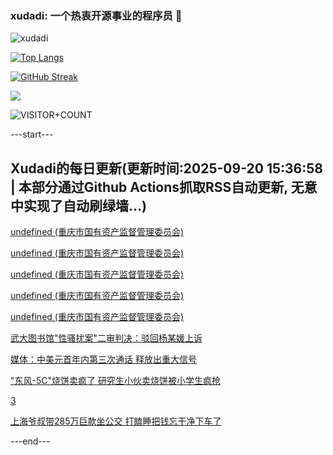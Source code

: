 ### xudadi: 一个热衷开源事业的程序员 👋

![xudadi](https://github-readme-stats-git-masterorgs-github-readme-stats-team.vercel.app/api?username=xudadi)

[![Top Langs](https://github-readme-stats.vercel.app/api/top-langs/?username=xudadi)](https://github.com/anuraghazra/github-readme-stats)

[![GitHub Streak](https://streak-stats.demolab.com?user=xudadi&locale=zh_Hans)](https://git.io/streak-stats)

![](https://raw.githubusercontent.com/xudadi/xudadi/main/assets/github-contribution-grid-snake.svg)

![VISITOR+COUNT](https://komarev.com/ghpvc/?username=xudadi&label=VISITOR+COUNT)


---start---

## Xudadi的每日更新(更新时间:2025-09-20 15:36:58 | 本部分通过Github Actions抓取RSS自动更新, 无意中实现了自动刷绿墙...)

[undefined (重庆市国有资产监督管理委员会)](https://dadilab.github.io/feeds/all.xml)

[undefined (重庆市国有资产监督管理委员会)](https://dadilab.github.io/feeds/all.xml)

[undefined (重庆市国有资产监督管理委员会)](https://dadilab.github.io/feeds/all.xml)

[undefined (重庆市国有资产监督管理委员会)](https://dadilab.github.io/feeds/all.xml)

[undefined (重庆市国有资产监督管理委员会)](https://dadilab.github.io/feeds/all.xml)

[武大图书馆"性骚扰案"二审判决：驳回杨某媛上诉](https://m.163.com/news/article/K9T07OO50001899O.html)

[媒体：中美元首年内第三次通话 释放出重大信号](https://m.163.com/news/article/K9S650LL0514R9OJ.html)

["东风-5C"烧饼卖疯了 研究生小伙卖烧饼被小学生疯抢](https://m.163.com/news/article/K9RNNCNG05149FJ6.html)

[3](https://m.163.com/touch/news/sub/domestic)

[上海爷叔带285万巨款坐公交 打瞌睡把钱忘干净下车了](https://m.163.com/news/article/K9SRKGOG0514R9OJ.html)

---end---
